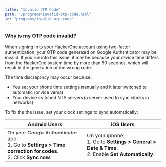 ```yaml
---
title: "Invalid OTP Code"
path: "/programs/invalid-otp-code.html"
id: "programs/invalid-otp-code"
---
```


### Why is my OTP code invalid?

When signing in to your HackerOne account using two-factor authentication, your OTP code generated on Google Authenticator may be invalid. If you run into this issue, it may be because your device time differs from the HackerOne system time by more than 90 seconds, which will result in the generation of the wrong code.

The time discrepancy may occur because:
* You set your phone time settings manually and it later switched to automatic (or vice versa)
* Your device switched NTP servers (a server used to sync clocks in networks)

To fix the the issue, set your clock settings to sync automatically:

Android Users | iOS Users
------------- | ----------
On your Google Authenticator app: <br>1. Go to **Settings > Time correction for codes**.<br>2. Click **Sync now**. | On your iphone: <br>1. Go to **Settings > General > Date & Time**.<br>2. Enable **Set Automatically**.
